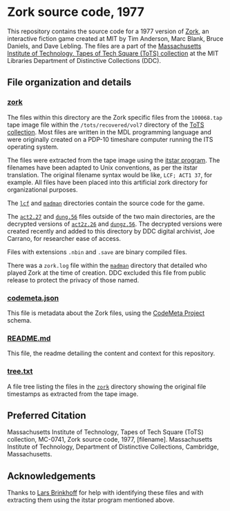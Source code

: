 # Zork source code, 1977
This repository contains the source code for a 1977 version of [Zork](https://en.wikipedia.org/wiki/Zork), an interactive fiction game created at MIT by Tim Anderson, Marc Blank, Bruce Daniels, and Dave Lebling. The files are a part of the [Massachusetts Institute of Technology, Tapes of Tech Square (ToTS) collection](https://archivesspace.mit.edu/repositories/2/resources/1265) at the MIT Libraries Department of Distinctive Collections (DDC).
## File organization and details
### [zork](../tree/master/zork)
The files within this directory are the Zork specific files from the ```100068.tap``` tape image file within the ```/tots/recovered/vol7``` directory of the [ToTS collection](https://archivesspace.mit.edu/repositories/2/resources/1265). Most files are written in the MDL programming language and were originally created on a PDP-10 timeshare computer running the ITS operating system.

The files were extracted from the tape image using the [itstar program](https://github.com/PDP-10/itstar). The filenames have been adapted to Unix conventions, as per the itstar translation. The original filename syntax would be like, ```LCF; ACT1 37```, for example. All files have been placed into this artificial zork directory for organizational purposes.

The [```lcf```](../tree/master/zork/lcf) and [```madman```](../zork/madman) directories contain the source code for the game.

The [```act2.27```](../zork/act.27) and [```dung.56```](../zork/dungz.56) files outside of the two main directories, are the decrypted versions of [```act2z.26```](../zork/lcf/) and [```dungz.56```](../zork/lcf/dungz.56). The decrypted versions were created recently and added to this directory by DDC digital archivist, Joe Carrano, for researcher ease of access.  

Files with extensions ```.nbin``` and ```.save``` are binary compiled files.

There was a ```zork.log``` file within the [```madman```](../zork/madman) directory that detailed who played Zork at the time of creation. DDC excluded this file from public release to protect the privacy of those named.

### [codemeta.json](../codemeta.json)
This file is metadata about the Zork files, using the [CodeMeta Project](https://codemeta.github.io/) schema.
### [README.md](../README.md)
This file, the readme detailing the content and context for this repository.
### [tree.txt](../tree.txt)
A file tree listing the files in the [```zork```](../zork) directory showing the original file timestamps as extracted from the tape image.

## Preferred Citation
Massachusetts Institute of Technology, Tapes of Tech Square (ToTS) collection, MC-0741, Zork source code, 1977, [filename]. Massachusetts Institute of Technology, Department of Distinctive Collections, Cambridge, Massachusetts.
## Acknowledgements
Thanks to [Lars Brinkhoff](https://github.com/larsbrinkhoff) for help with identifying these files and with extracting them using the itstar program mentioned above.
